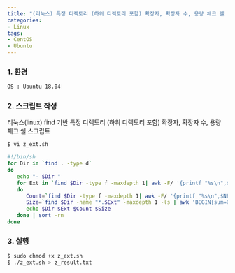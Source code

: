 ```yaml
---
title: "(리눅스) 특정 디렉토리 (하위 디렉토리 포함) 확장자, 확장자 수, 용량 체크 쉘 스크립트"
categories: 
- Linux
tags:
- CentOS
- Ubuntu
---
```


### 1. 환경

```bash
OS : Ubuntu 18.04
```

### 2. 스크립트 작성

리눅스(linux) find 기반 특정 디렉토리 (하위 디렉토리 포함) 확장자, 확장자 수, 용량 체크 쉘 스크립트

```bash
$ vi z_ext.sh
```

```bash
#!/bin/sh
for Dir in `find . -type d`
do
   echo "- $Dir "
   for Ext in `find $Dir -type f -maxdepth 1| awk -F/ '{printf "%s\n",$NF}' | grep "\." | sed -e 's/.*\.\([a-zA-Z0-9].*\)/\1/g'  | sort -u`
   do
      Count=`find $Dir -type f -maxdepth 1| awk -F/ '{printf "%s\n",$NF}' | grep -c "\.${Ext}$"`
      Size=`find $Dir -name "*.$Ext" -maxdepth 1 -ls | awk 'BEGIN{sum=0} {sum=sum+$7} END{print sum}'`
      echo $Dir $Ext $Count $Size
   done | sort -rn
done
```

### 3. 실행

```bash
$ sudo chmod +x z_ext.sh
$ ./z_ext.sh > z_result.txt
```

